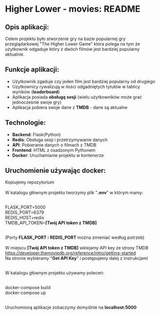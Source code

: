 
# Higher Lower - movies: README
## Opis aplikacji:
Celem projektu było stworzenie gry na bazie popularnej gry przeglądarkowej "The Higher Lower Game" 
która polega na tym że użytkownik odgaduje który z dwóch filmów jest bardziej popularny aktualnie. 

## Funkcje aplikacji:
* Użytkownik zgaduje czy jeden film jest bardziej popularny od drugiego
* Uzytkownicy rywalizują w ilości odgadniętych tytułów w tablicy wyników (**leaderboard**)
* Aplikacja posiada **obsługę sesji** (wielu użytkowników może grać jednocześnie swoje gry)
* Aplikacja pobiera swoje dane z **TMDB** - dane są aktualne

## Technologie:
* **Backend**: Flask(Python)
* **Redis**: Obsługa sesji i przetrzymywanie danych
* **API**: Pobieranie danych o filmach z TMDB
* **Frontend**: HTML z osadzonym Pythonem
* **Docker**: Uruchamianie projektu w kontenerze

## Uruchomienie używając docker:
Kopiujemy repozytorium</br></br>
W katalogu głównym projektu tworzymy plik "**.env**" w którym mamy: <br /><br />

FLASK_PORT=5000<br />
REDIS_PORT=6379<br />
REDIS_HOST=redis<br />
TMDB_API_TOKEN=**[Twój API token z TMDB]**<br /><br />

(Porty **FLASK_PORT** i **REDIS_PORT** można zmieniać według potrzeb)</br></br>
W miejscu **[Twój API token z TMDB]** wklejamy API key ze strony TMDB</br>
https://developer.themoviedb.org/reference/intro/getting-started</br>
Na stronie wybieramy "**Get API Key**" i postępujemy dalej z instrukcjami </br></br>


W katalogu głównym projektu używamy poleceń:</br></br>

docker-compose build</br>
docker-compose up</br></br>

Uruchomioną aplikacje zobaczymy domyślnie na **localhost:5000**</br>